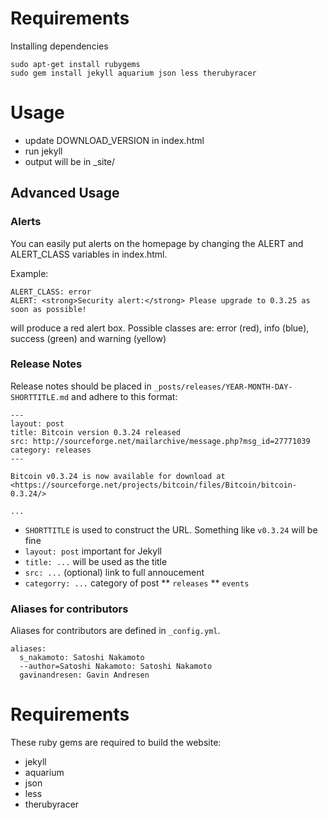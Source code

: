 # Requirements

Installing dependencies

    sudo apt-get install rubygems
    sudo gem install jekyll aquarium json less therubyracer

# Usage

* update DOWNLOAD\_VERSION in index.html
* run jekyll
* output will be in \_site/

## Advanced Usage

### Alerts

You can easily put alerts on the homepage by changing the ALERT and ALERT\_CLASS variables in index.html.

Example:

```
ALERT_CLASS: error
ALERT: <strong>Security alert:</strong> Please upgrade to 0.3.25 as soon as possible!
```


will produce a red alert box. Possible classes are: error (red), info (blue), success (green) and warning (yellow)

### Release Notes

Release notes should be placed in `_posts/releases/YEAR-MONTH-DAY-SHORTTITLE.md` and adhere to this format:

```
---
layout: post
title: Bitcoin version 0.3.24 released
src: http://sourceforge.net/mailarchive/message.php?msg_id=27771039
category: releases
---

Bitcoin v0.3.24 is now available for download at
<https://sourceforge.net/projects/bitcoin/files/Bitcoin/bitcoin-0.3.24/>

...
```
* `SHORTTITLE` is used to construct the URL. Something like `v0.3.24` will be fine
* `layout: post` important for Jekyll
* `title: ...` will be used as the title
* `src: ...` (optional) link to full annoucement
* `categorry: ...` category of post
** `releases`
** `events`

### Aliases for contributors

Aliases for contributors are defined in ```_config.yml```.

```
aliases:
  s_nakamoto: Satoshi Nakamoto
  --author=Satoshi Nakamoto: Satoshi Nakamoto
  gavinandresen: Gavin Andresen
```

# Requirements

These ruby gems are required to build the website:

* jekyll
* aquarium
* json
* less
* therubyracer

